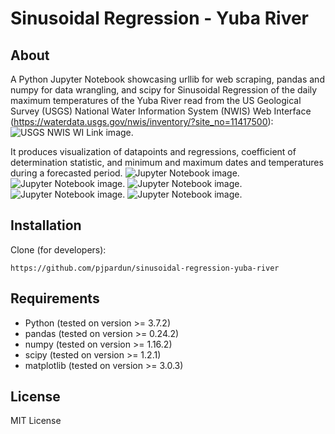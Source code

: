 
# Sinusoidal Regression - Yuba River

## About
A Python Jupyter Notebook showcasing urllib for web scraping, pandas and numpy for data wrangling, and scipy for Sinusoidal Regression of the daily maximum temperatures of the Yuba River read from the US Geological Survey (USGS) National Water Information System (NWIS) Web Interface (https://waterdata.usgs.gov/nwis/inventory/?site_no=11417500):
![USGS NWIS WI Link image.](https://github.com/pjpardun/sinusoidal-regression-yuba-river/blob/master/images/usgs-nwis-wi.jpg) 

It produces visualization of datapoints and regressions, coefficient of determination statistic, and minimum and maximum dates and temperatures during a forecasted period.
![Jupyter Notebook image.](https://github.com/pjpardun/sinusoidal-regression-yuba-river/blob/master/images/page-001.jpg)
![Jupyter Notebook image.](https://github.com/pjpardun/sinusoidal-regression-yuba-river/blob/master/images/page-002.jpg)
![Jupyter Notebook image.](https://github.com/pjpardun/sinusoidal-regression-yuba-river/blob/master/images/page-003.jpg)
![Jupyter Notebook image.](https://github.com/pjpardun/sinusoidal-regression-yuba-river/blob/master/images/page-004.jpg)
![Jupyter Notebook image.](https://github.com/pjpardun/sinusoidal-regression-yuba-river/blob/master/images/page-005.jpg)

## Installation
Clone (for developers):
```
https://github.com/pjpardun/sinusoidal-regression-yuba-river
```
## Requirements 
- Python (tested on version >= 3.7.2)
- pandas (tested on version >= 0.24.2)
- numpy (tested on version >= 1.16.2)
- scipy (tested on version >= 1.2.1)
- matplotlib (tested on version >= 3.0.3)

## License
MIT License

